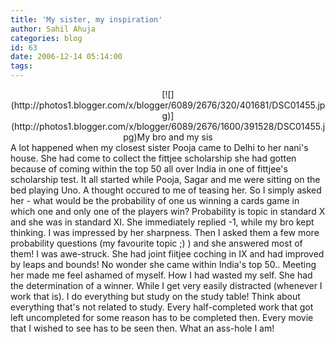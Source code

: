 ```yaml
---
title: 'My sister, my inspiration'
author: Sahil Ahuja
categories: blog
id: 63
date: 2006-12-14 05:14:00
tags:
---
```


<div style="text-align:center;">[![](http://photos1.blogger.com/x/blogger/6089/2676/320/401681/DSC01455.jpg)](http://photos1.blogger.com/x/blogger/6089/2676/1600/391528/DSC01455.jpg)My bro and my sis
</div>
A lot happened when my closest sister Pooja came to Delhi to her nani's house. She had come to collect the fittjee scholarship she had gotten because of coming within the top 50 all over India in one of fittjee's scholarship test.
It all started while Pooja, Sagar and me were sitting on the bed playing Uno. A thought occured to me of teasing her. So I simply asked her - what would be the probability of one us winning a cards game in which one and only one of the players win? Probability is topic in standard X and she was in standard XI. She immediately replied -1, while my bro kept thinking. I was impressed by her sharpness.
Then I asked them a few more probability questions (my favourite topic ;) ) and she answered most of them! I was awe-struck. She had joint fiitjee coching in IX and had improved by leaps and bounds! No wonder she came within India's top 50..
Meeting her made me feel ashamed of myself. How I had wasted my self. She had the determination of a winner. While I get very easily distracted (whenever I work that is).  I do everything but study on the study table! Think about everything that's not related to study. Every half-completed work that got left uncompleted for some reason has to be completed then. Every movie that I wished to see has to be seen then. What an ass-hole I am!